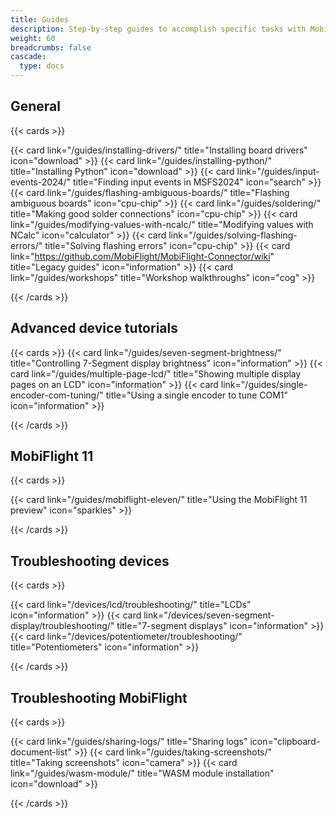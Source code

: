 ```yaml
---
title: Guides
description: Step-by-step guides to accomplish specific tasks with MobiFlight.
weight: 60
breadcrumbs: false
cascade:
  type: docs
---
```


## General

{{< cards >}}

{{< card link="/guides/installing-drivers/" title="Installing board drivers" icon="download" >}}
{{< card link="/guides/installing-python/" title="Installing Python" icon="download" >}}
{{< card link="/guides/input-events-2024/" title="Finding input events in MSFS2024" icon="search" >}}
{{< card link="/guides/flashing-ambiguous-boards/" title="Flashing ambiguous boards" icon="cpu-chip" >}}
{{< card link="/guides/soldering/" title="Making good solder connections" icon="cpu-chip" >}}
{{< card link="/guides/modifying-values-with-ncalc/" title="Modifying values with NCalc" icon="calculator" >}}
{{< card link="/guides/solving-flashing-errors/" title="Solving flashing errors" icon="cpu-chip" >}}
{{< card link="https://github.com/MobiFlight/MobiFlight-Connector/wiki" title="Legacy guides" icon="information" >}}
{{< card link="/guides/workshops" title="Workshop walkthroughs" icon="cog" >}}

{{< /cards >}}

## Advanced device tutorials

{{< cards >}}
{{< card link="/guides/seven-segment-brightness/" title="Controlling 7-Segment display brightness" icon="information" >}}
{{< card link="/guides/multiple-page-lcd/" title="Showing multiple display pages on an LCD" icon="information" >}}
{{< card link="/guides/single-encoder-com-tuning/" title="Using a single encoder to tune COM1" icon="information" >}}

{{< /cards >}}

## MobiFlight 11

{{< cards >}}

{{< card link="/guides/mobiflight-eleven/" title="Using the MobiFlight 11 preview" icon="sparkles" >}}

{{< /cards >}}

## Troubleshooting devices

{{< cards >}}

{{< card link="/devices/lcd/troubleshooting/" title="LCDs" icon="information" >}}
{{< card link="/devices/seven-segment-display/troubleshooting/" title="7-segment displays" icon="information" >}}
{{< card link="/devices/potentiometer/troubleshooting/" title="Potentiometers" icon="information" >}}

{{< /cards >}}

## Troubleshooting MobiFlight

{{< cards >}}

{{< card link="/guides/sharing-logs/" title="Sharing logs" icon="clipboard-document-list" >}}
{{< card link="/guides/taking-screenshots/" title="Taking screenshots" icon="camera" >}}
{{< card link="/guides/wasm-module/" title="WASM module installation" icon="download" >}}

{{< /cards >}}
